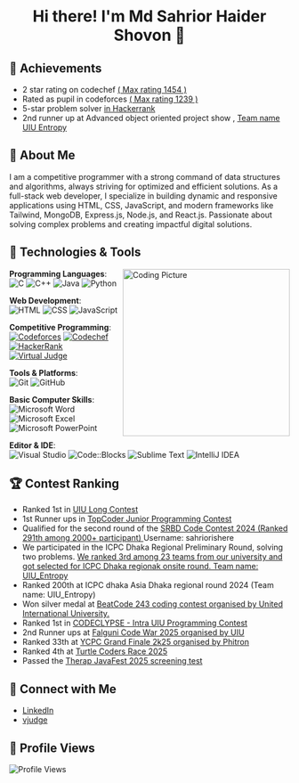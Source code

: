 <h1 align="center">Hi there! I'm Md Sahrior Haider Shovon <span class="wave">👋</span></h1>

## 🏅 Achievements
- 2 star rating on codechef [( Max rating 1454 )](https://www.codechef.com/users/i_code_to_live) 
- Rated as pupil in codeforces [( Max rating 1239 )](https://codeforces.com/profile/Sahrior)
- 5-star problem solver [in Hackerrank](https://www.hackerrank.com/profile/sahriorishere)
- 2nd runner up at Advanced object oriented project show , [Team name UIU Entropy](https://www.facebook.com/share/1CTGJ51YRC/)
  

## 🚀 About Me
I am a competitive programmer with a strong command of data structures and algorithms, always striving for optimized and efficient solutions. As a full-stack web developer, I specialize in building dynamic and responsive applications using HTML, CSS, JavaScript, and modern frameworks like Tailwind, MongoDB, Express.js, Node.js, and React.js. Passionate about solving complex problems and creating impactful digital solutions.


## 🔧 Technologies & Tools
<img align="right" src="https://media.licdn.com/dms/image/D5622AQEe18tt4rWc2w/feedshare-shrink_2048_1536/0/1691893673579?e=2147483647&v=beta&t=SczBnQ2brSjDBjy-EIbh5stRkF9fIBmFSOPVBV3j7XQ" alt="Coding Picture" width="300"/>
  
**Programming Languages**:  
![C](https://img.shields.io/badge/C-%2300599C.svg?style=flat-square&logo=c&logoColor=white) 
![C++](https://img.shields.io/badge/C++-%2300599C.svg?style=flat-square&logo=c%2B%2B&logoColor=white) 
![Java](https://img.shields.io/badge/Java-%23ED8B00.svg?style=flat-square&logo=java&logoColor=white) 
![Python](https://img.shields.io/badge/Python-%233776AB.svg?style=flat-square&logo=python&logoColor=white) 

**Web Development**:  
![HTML](https://img.shields.io/badge/HTML5-%23E34F26.svg?style=flat-square&logo=html5&logoColor=white)
![CSS](https://img.shields.io/badge/CSS3-%231572B6.svg?style=flat-square&logo=css3&logoColor=white)
![JavaScript](https://img.shields.io/badge/JavaScript-%23F7DF1E.svg?style=flat-square&logo=javascript&logoColor=black)

**Competitive Programming**:  
[![Codeforces](https://img.shields.io/badge/Codeforces-1F8ACB.svg?style=flat-square&logo=codeforces&logoColor=white)](https://codeforces.com/profile/Sahrior)
[![Codechef](https://img.shields.io/badge/Codechef-FF4500.svg?style=flat-square&logo=codeforces&logoColor=white)](https://www.codechef.com/users/i_code_to_live)
[![HackerRank](https://img.shields.io/badge/HackerRank-2EC866.svg?style=flat-square&logo=hackerrank&logoColor=white)](https://www.hackerrank.com/profile/sahriorishere)
[![Virtual Judge](https://img.shields.io/badge/Virtual_Judge-FF4500.svg?style=flat-square&logo=codeforces&logoColor=white)](https://vjudge.net/user/Sahrior_shovon)

**Tools & Platforms**:  
![Git](https://img.shields.io/badge/Git-F05032.svg?style=flat-square&logo=git&logoColor=white)
![GitHub](https://img.shields.io/badge/GitHub-181717.svg?style=flat-square&logo=github&logoColor=white)

**Basic Computer Skills**:  
![Microsoft Word](https://img.shields.io/badge/Microsoft_Word-2B579A.svg?style=flat-square&logo=microsoft-word&logoColor=white)
![Microsoft Excel](https://img.shields.io/badge/Microsoft_Excel-217346.svg?style=flat-square&logo=microsoft-excel&logoColor=white)
![Microsoft PowerPoint](https://img.shields.io/badge/Microsoft_PowerPoint-B7472A.svg?style=flat-square&logo=microsoft-powerpoint&logoColor=white)

**Editor & IDE**:  
![Visual Studio](https://img.shields.io/badge/Visual_Studio-5C2D91.svg?style=flat-square&logo=visual-studio&logoColor=white)
![Code::Blocks](https://img.shields.io/badge/Code::Blocks-007ACC.svg?style=flat-square&logo=codeblocks&logoColor=white)
![Sublime Text](https://img.shields.io/badge/Sublime_Text-FF9800.svg?style=flat-square&logo=sublime-text&logoColor=white)
![IntelliJ IDEA](https://img.shields.io/badge/IntelliJ_IDEA-000000.svg?style=flat-square&logo=intellij-idea&logoColor=white)

## 🏆 Contest Ranking
- Ranked 1st in [UIU Long Contest](https://vjudge.net/contest/652580#rank)
- 1st Runner ups in [TopCoder Junior Programming Contest](https://www.facebook.com/share/p/WkVj119B6pinz7X7/)
- Qualified for the second round of the [SRBD Code Contest 2024 (Ranked 291th among 2000+ participant)  ](https://www.hackerrank.com/contests/srbd-code-contest-2024-round-1/leaderboard) Username: sahriorishere
- We participated in the ICPC Dhaka Regional Preliminary Round, solving two problems. [We ranked 3rd among 23 teams from our university and got selected for ICPC Dhaka regionak onsite round. Team name: UIU_Entropy](https://bapsoj.org/contests/icpc-preliminary-dhaka-site-2024/standings)
- Ranked 200th at ICPC dhaka Asia Dhaka regional round 2024 (Team name: UIU_Entropy)
- Won silver medal at [BeatCode 243 coding contest organised by United International University.](https://codeforces.com/gym/568088/standings)
- Ranked 1st in [CODECLYPSE - Intra UIU Programming Contest](https://codeforces.com/gym/579729/standings)
- 2nd Runner ups at [Falguni Code War 2025 organised by UIU](https://codeforces.com/gym/588461/standings)
- Ranked 33th at [YCPC Grand Finale 2k25 organised by Phitron](https://www.hackerrank.com/contests/ycpc-grand-finale-2k24/leaderboard/4)
- Ranked 4th at [Turtle Coders Race 2025]( https://www.facebook.com/share/p/1CFM13ubUG/ )
- Passed the [Therap JavaFest 2025 screening test](https://www.linkedin.com/posts/sahrior_im-happy-to-share-that-i-passed-the-therap-activity-7342894177027866626-j56h?utm_source=share&utm_medium=member_desktop&rcm=ACoAAEs4OCsB2rmsdI_ydLi8pKgiJXkaizPrq_0)
  

## 🔗 Connect with Me
- [LinkedIn](https://www.linkedin.com/in/md-sahrior-haider-shovon-b4b7712b2/)
- [vjudge](https://vjudge.net/user/Sahrior_shovon)

## 👀 Profile Views
![Profile Views](https://komarev.com/ghpvc/?username=Sahrior&style=flat-square&color=blue)


